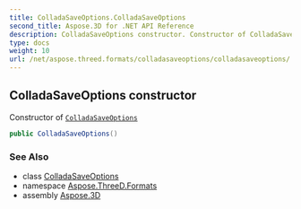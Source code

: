 ```yaml
---
title: ColladaSaveOptions.ColladaSaveOptions
second_title: Aspose.3D for .NET API Reference
description: ColladaSaveOptions constructor. Constructor of ColladaSaveOptions
type: docs
weight: 10
url: /net/aspose.threed.formats/colladasaveoptions/colladasaveoptions/
---
```

## ColladaSaveOptions constructor

Constructor of [`ColladaSaveOptions`](../)

```csharp
public ColladaSaveOptions()
```

### See Also

* class [ColladaSaveOptions](../)
* namespace [Aspose.ThreeD.Formats](../../../aspose.threed.formats/)
* assembly [Aspose.3D](../../../)


